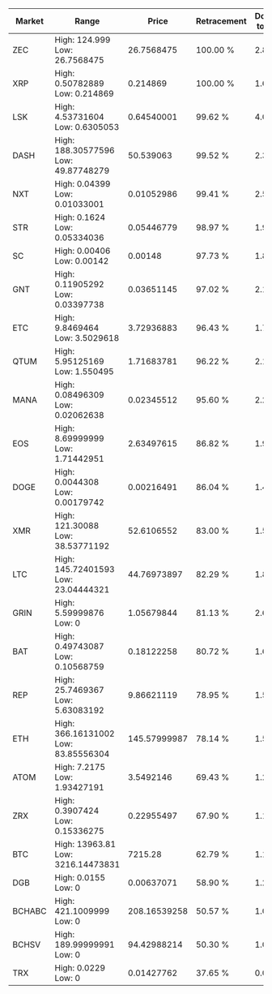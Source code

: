 | Market | Range | Price| Retracement | Doubles to 50% |
| --- | --- | --- | --- | --- |
| ZEC | High: 124.999<br />Low: 26.7568475 | 26.7568475 | 100.00 % | 2.84 |
| XRP | High: 0.50782889<br />Low: 0.214869 | 0.214869 | 100.00 % | 1.68 |
| LSK | High: 4.53731604<br />Low: 0.6305053 | 0.64540001 | 99.62 % | 4.00 |
| DASH | High: 188.30577596<br />Low: 49.87748279 | 50.539063 | 99.52 % | 2.36 |
| NXT | High: 0.04399<br />Low: 0.01033001 | 0.01052986 | 99.41 % | 2.58 |
| STR | High: 0.1624<br />Low: 0.05334036 | 0.05446779 | 98.97 % | 1.98 |
| SC | High: 0.00406<br />Low: 0.00142 | 0.00148 | 97.73 % | 1.85 |
| GNT | High: 0.11905292<br />Low: 0.03397738 | 0.03651145 | 97.02 % | 2.10 |
| ETC | High: 9.8469464<br />Low: 3.5029618 | 3.72936883 | 96.43 % | 1.79 |
| QTUM | High: 5.95125169<br />Low: 1.550495 | 1.71683781 | 96.22 % | 2.18 |
| MANA | High: 0.08496309<br />Low: 0.02062638 | 0.02345512 | 95.60 % | 2.25 |
| EOS | High: 8.69999999<br />Low: 1.71442951 | 2.63497615 | 86.82 % | 1.98 |
| DOGE | High: 0.0044308<br />Low: 0.00179742 | 0.00216491 | 86.04 % | 1.44 |
| XMR | High: 121.30088<br />Low: 38.53771192 | 52.6106552 | 83.00 % | 1.52 |
| LTC | High: 145.72401593<br />Low: 23.04444321 | 44.76973897 | 82.29 % | 1.88 |
| GRIN | High: 5.59999876<br />Low: 0 | 1.05679844 | 81.13 % | 2.65 |
| BAT | High: 0.49743087<br />Low: 0.10568759 | 0.18122258 | 80.72 % | 1.66 |
| REP | High: 25.7469367<br />Low: 5.63083192 | 9.86621119 | 78.95 % | 1.59 |
| ETH | High: 366.16131002<br />Low: 83.85556304 | 145.57999987 | 78.14 % | 1.55 |
| ATOM | High: 7.2175<br />Low: 1.93427191 | 3.5492146 | 69.43 % | 1.29 |
| ZRX | High: 0.3907424<br />Low: 0.15336275 | 0.22955497 | 67.90 % | 1.19 |
| BTC | High: 13963.81<br />Low: 3216.14473831 | 7215.28 | 62.79 % | 1.19 |
| DGB | High: 0.0155<br />Low: 0 | 0.00637071 | 58.90 % | 1.22 |
| BCHABC | High: 421.1009999<br />Low: 0 | 208.16539258 | 50.57 % | 1.01 |
| BCHSV | High: 189.99999991<br />Low: 0 | 94.42988214 | 50.30 % | 1.01 |
| TRX | High: 0.0229<br />Low: 0 | 0.01427762 | 37.65 % | 0.00 |
